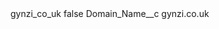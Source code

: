 <?xml version="1.0" encoding="UTF-8"?>
<CustomMetadata xmlns="http://soap.sforce.com/2006/04/metadata" xmlns:xsi="http://www.w3.org/2001/XMLSchema-instance" xmlns:xsd="http://www.w3.org/2001/XMLSchema">
    <label>gynzi_co_uk</label>
    <protected>false</protected>
    <values>
        <field>Domain_Name__c</field>
        <value xsi:type="xsd:string">gynzi.co.uk</value>
    </values>
</CustomMetadata>

